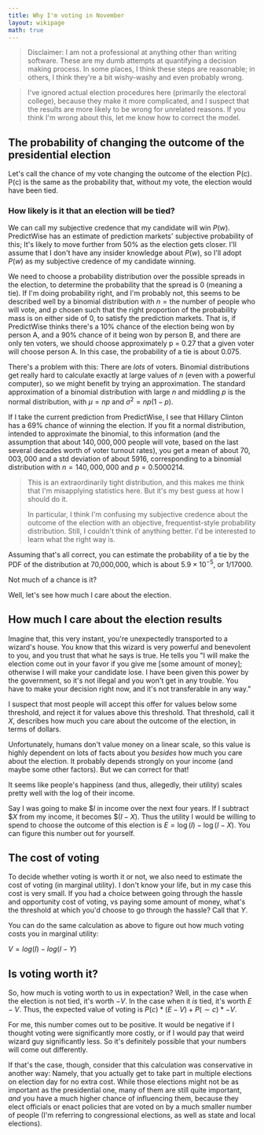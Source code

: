 ```yaml
---
title: Why I'm voting in November
layout: wikipage
math: true
---
```


> Disclaimer: I am not a professional at anything other than writing software. These are my dumb attempts at quantifying a decision making process. In some places, I think these steps are reasonable; in others, I think they're a bit wishy-washy and even probably wrong.

> I've ignored actual election procedures here (primarily the electoral college), because they make it more complicated, and I suspect that the results are more likely to be wrong for unrelated reasons. If you think I'm wrong about this, let me know how to correct the model.

## The probability of changing the outcome of the presidential election
Let's call the chance of my vote changing the outcome of the election P(c). P(c) is the same as the probability that, without my vote, the election would have been tied.

### How likely is it that an election will be tied?

We can call my subjective credence that my candidate will win $P(w)$. PredictWise has an estimate of prediction markets' subjective probability of this; It's likely to move further from $50\%$ as the election gets closer. I'll assume that I don't have any insider knowledge about $P(w)$, so I'll adopt $P(w)$ as my subjective credence of my candidate winning.

We need to choose a probability distribution over the possible spreads in the election, to determine the probability that the spread is 0 (meaning a tie). If I'm doing probability right, and I'm probably not, this seems to be described well by a binomial distribution with $n = \text{the number of people who will vote}$, and $p$ chosen such that the right proportion of the probability mass is on either side of 0, to satisfy the prediction markets. That is, if PredictWise thinks there's a 10% chance of the election being won by person A, and a 90% chance of it being won by person B, and there are only ten voters, we should choose approximately p = 0.27 that a given voter will choose person A. In this case, the probability of a tie is about 0.075.

There's a problem with this: There are *lots* of voters. Binomial distributions get really hard to calculate exactly at large values of $n$ (even with a powerful computer), so we might benefit by trying an approximation. The standard approximation of a binomial distribution with large $n$ and middling $p$ is the normal distribution, with $\mu = np$ and $\sigma^2 = np(1-p)$.

If I take the current prediction from PredictWise, I see that Hillary Clinton has a $69\%$ chance of winning the election. If you fit a normal distribution, intended to approximate the binomial, to this information (and the assumption that about $140,000,000$ people will vote, based on the last several decades worth of voter turnout rates), you get a mean of about $70,003,000$ and a std deviation of about $5916$, corresponding to a binomial distribution with $n=140,000,000$ and $p=0.5000214$.

> This is an extraordinarily tight distribution, and this makes me think that I'm misapplying statistics here. But it's my best guess at how I should do it.
> 
> In particular, I think I'm confusing my subjective credence about the outcome of the election with an objective, frequentist-style probability distribution. Still, I couldn't think of anything better. I'd be interested to learn what the right way is.

Assuming that's all correct, you can estimate the probability of a tie by the PDF of the distribution at 70,000,000, which is about $5.9\times 10^{-5}$, or $1/17000$.

Not much of a chance is it?

Well, let's see how much I care about the election.

## How much I care about the election results

Imagine that, this very instant, you're unexpectedly transported to a wizard's house. You know that this wizard is very powerful and benevolent to you, and you trust that what he says is true. He tells you "I will make the election come out in your favor if you give me \[some amount of money\]; otherwise I will make your candidate lose. I have been given this power by the government, so it's not illegal and you won't get in any trouble. You have to make your decision right now, and it's not transferable in any way."

I suspect that most people will accept this offer for values below some threshold, and reject it for values above this threshold. That threshold, call it $X$, describes how much you care about the outcome of the election, in terms of dollars.

Unfortunately, humans don't value money on a linear scale, so this value is highly dependent on lots of facts about you *besides* how much you care about the election. It probably depends strongly on your income (and maybe some other factors). But we can correct for that!

It seems like people's happiness (and thus, allegedly, their utility) scales pretty well with the log of their income.

Say I was going to make \$$I$ in income over the next four years. If I subtract \$$X$ from my income, it becomes \$$(I - X)$. Thus the utility I would be willing to spend to choose the outcome of this election is $E = \log(I) - \log(I - X)$. You can figure this number out for yourself.


## The cost of voting

To decide whether voting is worth it or not, we also need to estimate the cost of voting (in marginal utility). I don't know your life, but in my case this cost is very small. If you had a choice between going through the hassle and opportunity cost of voting, vs paying some amount of money, what's the threshold at which you'd choose to go through the hassle? Call that $Y$.

You can do the same calculation as above to figure out how much voting costs you in marginal utility:

$V = log(I) - log(I - Y)$

## Is voting worth it?
So, how much is voting worth to us in expectation? Well, in the case when the election is not tied, it's worth $-V$.
In the case when it *is* tied, it's worth $E - V.$ Thus, the expected value of voting is $P(c) * (E - V) + P(\sim c) * -V$.

For me, this number comes out to be positive. It would be negative if I thought voting were significantly more costly, or if I would pay that weird wizard guy significantly less. So it's definitely possible that your numbers will come out differently.

If that's the case, though, consider that this calculation was conservative in another way: Namely, that you actually get to take part in multiple elections on election day for no extra cost. While those elections might not be as important as the presidential one, many of them are still quite important, *and* you have a much higher chance of influencing them, because they elect officials or enact policies that are voted on by a much smaller number of people (I'm referring to congressional elections, as well as state and local elections).
